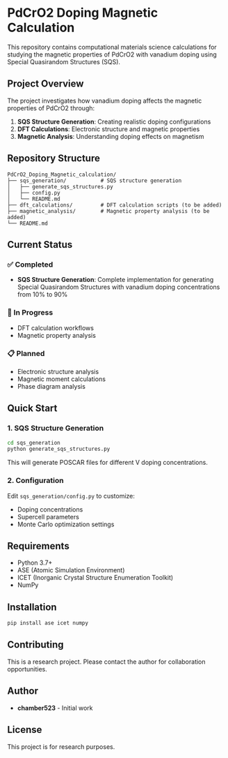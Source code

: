 # PdCrO2 Doping Magnetic Calculation

This repository contains computational materials science calculations for studying the magnetic properties of PdCrO2 with vanadium doping using Special Quasirandom Structures (SQS).

## Project Overview

The project investigates how vanadium doping affects the magnetic properties of PdCrO2 through:
1. **SQS Structure Generation**: Creating realistic doping configurations
2. **DFT Calculations**: Electronic structure and magnetic properties
3. **Magnetic Analysis**: Understanding doping effects on magnetism

## Repository Structure

```
PdCrO2_Doping_Magnetic_calculation/
├── sqs_generation/           # SQS structure generation
│   ├── generate_sqs_structures.py
│   ├── config.py
│   └── README.md
├── dft_calculations/         # DFT calculation scripts (to be added)
├── magnetic_analysis/        # Magnetic property analysis (to be added)
└── README.md
```

## Current Status

### ✅ Completed
- **SQS Structure Generation**: Complete implementation for generating Special Quasirandom Structures with vanadium doping concentrations from 10% to 90%

### 🔄 In Progress
- DFT calculation workflows
- Magnetic property analysis

### 📋 Planned
- Electronic structure analysis
- Magnetic moment calculations
- Phase diagram analysis

## Quick Start

### 1. SQS Structure Generation

```bash
cd sqs_generation
python generate_sqs_structures.py
```

This will generate POSCAR files for different V doping concentrations.

### 2. Configuration

Edit `sqs_generation/config.py` to customize:
- Doping concentrations
- Supercell parameters
- Monte Carlo optimization settings

## Requirements

- Python 3.7+
- ASE (Atomic Simulation Environment)
- ICET (Inorganic Crystal Structure Enumeration Toolkit)
- NumPy

## Installation

```bash
pip install ase icet numpy
```

## Contributing

This is a research project. Please contact the author for collaboration opportunities.

## Author

- **chamber523** - Initial work

## License

This project is for research purposes.